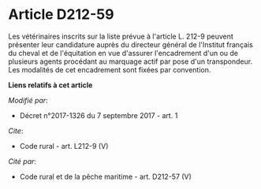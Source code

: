 # Article D212-59

Les vétérinaires inscrits sur la liste prévue à l'article L. 212-9 peuvent présenter leur candidature auprès du directeur
général de l'Institut français du cheval et de l'équitation en vue d'assurer l'encadrement d'un ou de plusieurs agents
procédant au marquage actif par pose d'un transpondeur. Les modalités de cet encadrement sont fixées par convention.

**Liens relatifs à cet article**

_Modifié par_:

  - Décret n°2017-1326 du 7 septembre 2017 - art. 1

_Cite_:

  - Code rural - art. L212-9 (V)

_Cité par_:

  - Code rural et de la pêche maritime - art. D212-57 (V)

